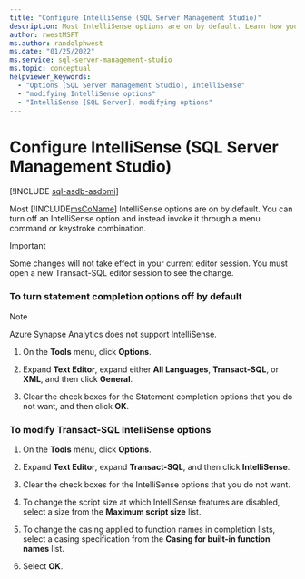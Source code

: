 ```yaml
---
title: "Configure IntelliSense (SQL Server Management Studio)"
description: Most IntelliSense options are on by default. Learn how you can turn off an IntelliSense option and invoke it instead through a menu command or keystroke combination.
author: rwestMSFT
ms.author: randolphwest
ms.date: "01/25/2022"
ms.service: sql-server-management-studio
ms.topic: conceptual
helpviewer_keywords:
  - "Options [SQL Server Management Studio], IntelliSense"
  - "modifying IntelliSense options"
  - "IntelliSense [SQL Server], modifying options"
---
```


# Configure IntelliSense (SQL Server Management Studio)

[!INCLUDE [sql-asdb-asdbmi](../includes/applies-to-version/sql-asdb-asdbmi.md)]

Most [!INCLUDE[msCoName](../includes/msconame-md.md)] IntelliSense options are on by default. You can turn off an IntelliSense option and instead invoke it through a menu command or keystroke combination.  
  
> [!IMPORTANT]  
>  Some changes will not take effect in your current editor session.  You must open a new Transact-SQL editor session to see the change.
  
### To turn statement completion options off by default  

> [!NOTE]
> Azure Synapse Analytics does not support IntelliSense.
  
1.  On the **Tools** menu, click **Options**.  
  
2.  Expand **Text Editor**, expand either **All Languages**, **Transact-SQL**, or **XML**, and then click **General**.  
  
3.  Clear the check boxes for the Statement completion options that you do not want, and then click **OK**.  
  
### To modify Transact-SQL IntelliSense options  
  
1.  On the **Tools** menu, click **Options**.  
  
2.  Expand **Text Editor**, expand **Transact-SQL**, and then click **IntelliSense**.  
  
3.  Clear the check boxes for the IntelliSense options that you do not want.  
  
4.  To change the script size at which IntelliSense features are disabled, select a size from the **Maximum script size** list.  
  
5.  To change the casing applied to function names in completion lists, select a casing specification from the **Casing for built-in function names** list.  
  
6.  Select **OK**.
  
  
